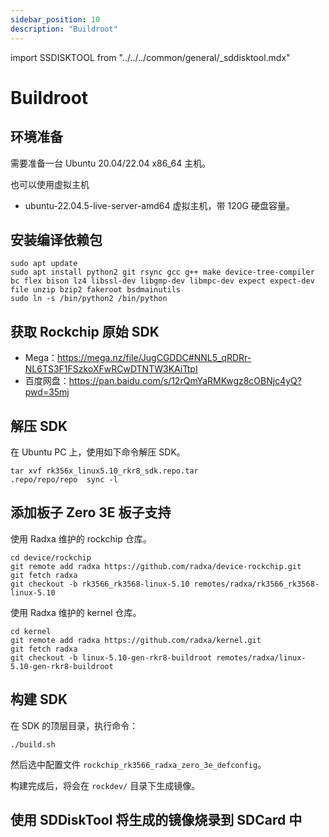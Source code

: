 ```yaml
---
sidebar_position: 10
description: "Buildroot"
---
```


import SSDISKTOOL from "../../../common/general/\_sddisktool.mdx"

# Buildroot

## 环境准备

需要准备一台 Ubuntu 20.04/22.04 x86_64 主机。

也可以使用虚拟主机

- ubuntu-22.04.5-live-server-amd64 虚拟主机，带 120G 硬盘容量。

## 安装编译依赖包

```
sudo apt update
sudo apt install python2 git rsync gcc g++ make device-tree-compiler bc flex bison lz4 libssl-dev libgmp-dev libmpc-dev expect expect-dev file unzip bzip2 fakeroot bsdmainutils
sudo ln -s /bin/python2 /bin/python
```

## 获取 Rockchip 原始 SDK

- Mega：https://mega.nz/file/JugCGDDC#NNL5_qRDRr-NL6TS3F1FSzkoXFwRCwDTNTW3KAiTtpI
- 百度网盘：https://pan.baidu.com/s/12rQmYaRMKwgz8cOBNjc4yQ?pwd=35mj

## 解压 SDK

在 Ubuntu PC 上，使用如下命令解压 SDK。

```
tar xvf rk356x_linux5.10_rkr8_sdk.repo.tar
.repo/repo/repo  sync -l
```

## 添加板子 Zero 3E 板子支持

使用 Radxa 维护的 rockchip 仓库。

```
cd device/rockchip
git remote add radxa https://github.com/radxa/device-rockchip.git
git fetch radxa
git checkout -b rk3566_rk3568-linux-5.10 remotes/radxa/rk3566_rk3568-linux-5.10
```

使用 Radxa 维护的 kernel 仓库。

```
cd kernel
git remote add radxa https://github.com/radxa/kernel.git
git fetch radxa
git checkout -b linux-5.10-gen-rkr8-buildroot remotes/radxa/linux-5.10-gen-rkr8-buildroot
```

## 构建 SDK

在 SDK 的顶层目录，执行命令：

```
./build.sh
```

然后选中配置文件 `rockchip_rk3566_radxa_zero_3e_defconfig`。

构建完成后，将会在 `rockdev/` 目录下生成镜像。

## 使用 SDDiskTool 将生成的镜像烧录到 SDCard 中

<SSDISKTOOL />
